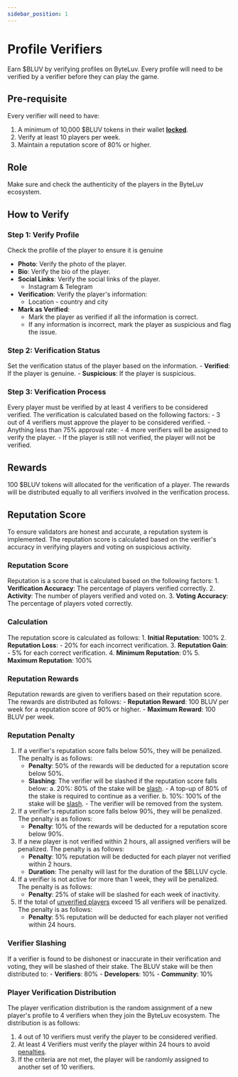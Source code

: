 ```yaml
---
sidebar_position: 1
---
```


# Profile Verifiers

Earn \$BLUV by verifying profiles on ByteLuv. Every profile will need to be verified by a verifier before they can play the game.

## Pre-requisite

Every verifier will need to have:
1. A minimum of 10,000 \$BLUV tokens in their wallet **[locked](../byteLuv-tutorial/terminologies-of-byteluv.md#lock)**.
2. Verify at least 10 players per week.
3. Maintain a reputation score of 80% or higher.

## Role

Make sure and check the authenticity of the players in the ByteLuv ecosystem.

## How to Verify

### Step 1: Verify Profile

Check the profile of the player to ensure it is genuine
  - **Photo**: Verify the photo of the player.
  - **Bio**: Verify the bio of the player.
  - **Social Links**: Verify the social links of the player.
      - Instagram & Telegram
  - **Verification**: Verify the player's information:
      - Location - country and city
  - **Mark as Verified**: 
      - Mark the player as verified if all the information is correct.
      - If any information is incorrect, mark the player as suspicious and flag the issue.

### Step 2: Verification Status

Set the verification status of the player based on the information.
    - **Verified**: If the player is genuine.
    - **Suspicious**: If the player is suspicious.

### Step 3: Verification Process
Every player must be verified by at least 4 verifiers to be considered verified. The verification is calculated based on the following factors:
    - 3 out of 4 verifiers must approve the player to be considered verified.
    - Anything less than 75% approval rate:
      - 4 more verifiers will be assigned to verify the player.
      - If the player is still not verified, the player will not be verified.
  
## Rewards
100 \$BLUV tokens will allocated for the verification of a player. The rewards will be distributed equally to all verifiers involved in the verification process.

## Reputation Score
To ensure validators are honest and accurate, a reputation system is implemented. The reputation score is calculated based on the verifier's accuracy in verifying players and voting on suspicious activity.

### Reputation Score
Reputation is a score that is calculated based on the following factors:
    1. **Verification Accuracy**: The percentage of players verified correctly.
    2. **Activity**: The number of players verified and voted on.
    3. **Voting Accuracy**: The percentage of players voted correctly.

### Calculation
The reputation score is calculated as follows:
    1. **Initial Reputation**: 100%
    2. **Reputation Loss**: 
        - 20% for each incorrect verification.
    3. **Reputation Gain**: 
        - 5% for each correct verification.
    4. **Minimum Reputation**: 0%
    5. **Maximum Reputation**: 100%

### Reputation Rewards
Reputation rewards are given to verifiers based on their reputation score. The rewards are distributed as follows:
    - **Reputation Reward**: 100 BLUV per week for a reputation score of 90% or higher.
    - **Maximum Reward**: 100 BLUV per week.

### Reputation Penalty
1. If a verifier's reputation score falls below 50%, they will be penalized. The penalty is as follows:
    - **Penalty**: 50% of the rewards will be deducted for a reputation score below 50%.
    - **Slashing**: The verifier will be slashed if the reputation score falls below:
        a. 20%: 80% of the stake will be [slash](#verifier-slash).
            - A top-up of 80% of the stake is required to continue as a verifier.
        b. 10%: 100% of the stake will be [slash](#verifier-slash).
            - The verifier will be removed from the system.
2. If a verifier's reputation score falls below 90%, they will be penalized. The penalty is as follows:
    - **Penalty**: 10% of the rewards will be deducted for a reputation score below 90%.
3. If a new player is not verified within 2 hours, all assigned verifiers will be penalized. The penalty is as follows:
    - **Penalty**: 10% reputation will be deducted for each player not verified within 2 hours.
    - **Duration**: The penalty will last for the duration of the \$BLLUV cycle.
4. If a verifier is not active for more than 1 week, they will be penalized. The penalty is as follows:
    - **Penalty**: 25% of stake will be slashed for each week of inactivity.
5. If the total of [unverified players](#player-verification-distribution) exceed 15 all verifiers will be penalized. The penalty is as follows:
    - **Penalty**: 5% reputation will be deducted for each player not verified within 24 hours.

### Verifier Slashing
If a verifier is found to be dishonest or inaccurate in their verification and voting, they will be slashed of their stake. The BLUV stake will be then distributed to:
    - **Verifiers**: 80%
    - **Developers**: 10%
    - **Community**: 10%

### Player Verification Distribution
The player verification distribution is the random assignment of a new player's profile to 4 verifiers when they join the ByteLuv ecosystem. The distribution is as follows:
1. 4 out of 10 verifiers must verify the player to be considered verified.
2. At least 4 Verifiers must verify the player within 24 hours to avoid [penalties](#reputation-penalty).
3. If the criteria are not met, the player will be randomly assigned to another set of 10 verifiers.
